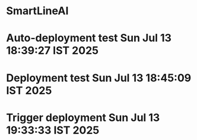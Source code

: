 # SmartLineAI

# Auto-deployment test Sun Jul 13 18:39:27 IST 2025
# Deployment test Sun Jul 13 18:45:09 IST 2025
# Trigger deployment Sun Jul 13 19:33:33 IST 2025
